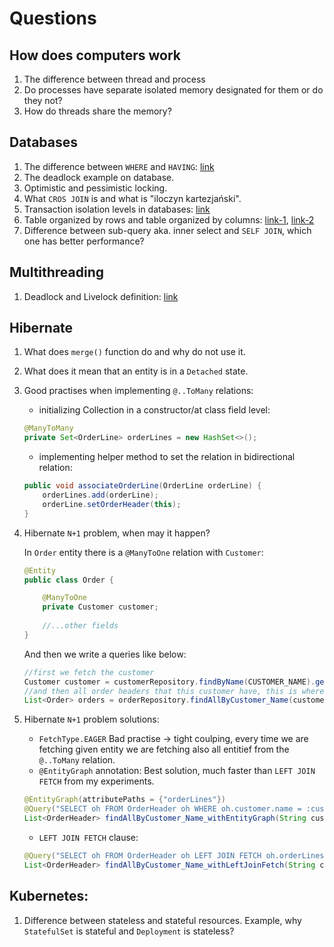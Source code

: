 # Questions

## How does computers work

1. The difference between thread and process
2. Do processes have separate isolated memory designated for them or do they not?
3. How do threads share the memory?

## Databases

1. The difference between `WHERE` and `HAVING`: [link](https://www.shiksha.com/online-courses/articles/difference-between-where-and-having-clause/)
2. The deadlock example on database.
3. Optimistic and pessimistic locking.
4. What `CROS JOIN` is and what is "iloczyn kartezjański".
5. Transaction isolation levels in databases: [link](https://db-diary.blogspot.com/2014/03/transakcje-i-ich-poziomy-izolacji-mysql.html)
6. Table organized by rows and table organized by columns: 
[link-1](https://www.fivetran.com/learn/columnar-database-vs-row-database),
[link-2](https://columnar.docs.hydra.so/organize/data-modeling/row-vs-column-tables)
7. Difference between sub-query aka. inner select and `SELF JOIN`, which one has better performance?

## Multithreading

1. Deadlock and Livelock definition: [link](https://www.baeldung.com/cs/deadlock-livelock-starvation)

## Hibernate

1. What does `merge()` function do and why do not use it.
2. What does it mean that an entity is in a `Detached` state.
3. Good practises when implementing `@..ToMany` relations:
    * initializing Collection in a constructor/at class field level:
    ```java
    @ManyToMany
    private Set<OrderLine> orderLines = new HashSet<>();
    ```
    * implementing helper method to set the relation in bidirectional relation:
    ```java
    public void associateOrderLine(OrderLine orderLine) {
        orderLines.add(orderLine);
        orderLine.setOrderHeader(this);
    }
    ```
   
4. Hibernate `N+1` problem, when may it happen?
    
    In `Order` entity there is a `@ManyToOne` relation with `Customer`:
    ```java
    @Entity
    public class Order {

        @ManyToOne
        private Customer customer;
        
        //...other fields
    }
    ```
    And then we write a queries like below:
    ```java
    //first we fetch the customer
    Customer customer = customerRepository.findByName(CUSTOMER_NAME).get();
    //and then all order headers that this customer have, this is where we have the problem of N+1 queries
    List<Order> orders = orderRepository.findAllByCustomer_Name(customer.getName());
    ```

5. Hibernate `N+1` problem solutions:

    * `FetchType.EAGER`
    Bad practise -> tight coulping, every time we are fetching given entity we are fetching also all entitief from 
    the `@..ToMany` relation.
    * `@EntityGraph` annotation:
    Best solution, much faster than `LEFT JOIN FETCH` from my experiments. 
    ```java
    @EntityGraph(attributePaths = {"orderLines"})
    @Query("SELECT oh FROM OrderHeader oh WHERE oh.customer.name = :customerName")
    List<OrderHeader> findAllByCustomer_Name_withEntityGraph(String customerName);
    ```
    * `LEFT JOIN FETCH` clause:
    ```java
    @Query("SELECT oh FROM OrderHeader oh LEFT JOIN FETCH oh.orderLines WHERE oh.customer.name = :customerName")
    List<OrderHeader> findAllByCustomer_Name_withLeftJoinFetch(String customerName);
    ```

## Kubernetes:

1. Difference between stateless and stateful resources. Example, why `StatefulSet` is stateful and `Deployment` 
   is stateless?

